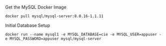 Get the MySQL Docker Image

```
docker pull mysql/mysql-server:8.0.16-1.1.11
```

Initial Database Setup

```
docker run --name mysql1 -e MYSQL_DATABASE=cie -e MYSQL_USER=appuser -e MYSQL_PASSWORD=appuser mysql/mysql-server
```
